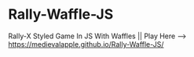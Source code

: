 # Rally-Waffle-JS
Rally-X Styled Game In JS With Waffles
 || Play Here --> https://medievalapple.github.io/Rally-Waffle-JS/
